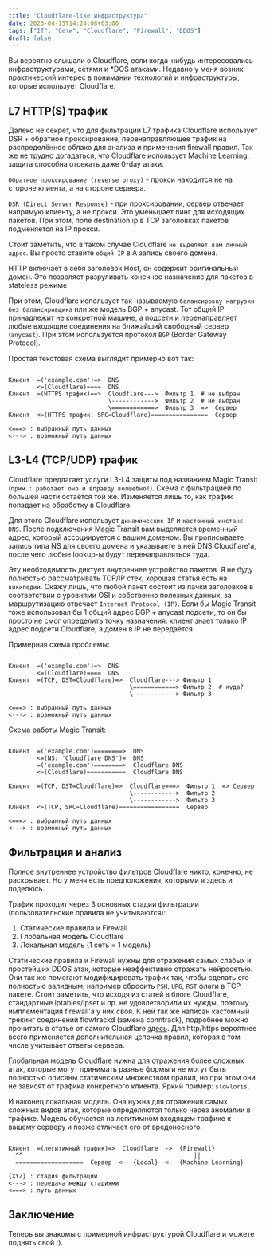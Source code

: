 ```yaml
---
title: "Cloudflare-like инфраструктура"
date: 2023-04-15T14:24:08+03:00
tags: ["IT", "Сети", "Cloudflare", "Firewall", "DDOS"]
draft: false
---
```


Вы вероятно слышали о Cloudflare, если когда-нибудь интересовались инфраструктурами, сетями и *DOS атаками. Недавно у меня возник практический интерес в понимании технологий и инфраструктуры, которые использует Cloudflare.

## L7 HTTP(S) трафик

Далеко не секрет, что для фильтрации L7 трафика Cloudflare использует DSR + обратное проксирование, перенаправляющее трафик на распределённое облако для анализа и применения firewall правил. Так же не трудно догадаться, что Cloudflare использует Machine Learning: защита способна отсекать даже 0-day атаки.

``Обратное проксирование (reverse proxy)`` - прокси находится не на стороне клиента, а на стороне сервера.

``DSR (Direct Server Response)`` - при проксировании, сервер отвечает напрямую клиенту, а не прокси. Это уменьшает пинг для исходящих пакетов. При этом, поле destination ip в TCP заголовках пакетов подменяется на IP прокси.

Стоит заметить, что в таком случае Cloudflare ``не выделяет вам личный адрес``. Вы просто ставите ``общий IP`` в A запись своего домена.

HTTP включает в себя заголовок Host, он содержит оригинальный домен. Это позволяет разруливать конечное назначение для пакетов в stateless режиме.

При этом, Cloudflare использует так называемую ``балансировку нагрузки без балансировщика`` или же модель BGP + anycast. Тот общий IP принадлежит не конкретной машине, а подсети и перенаправляет любые входящие соединения на ближайший свободный сервер (``anycast``). При этом используется протокол ``BGP`` (Border Gateway Protocol).

Простая текстовая схема выглядит примерно вот так:

```

Клиент  =('example.com')=>  DNS
        <=(Cloudflare)====  DNS
Клиент  =(HTTPS трафик)==>  Cloudflare--->  Фильтр 1  # не выбран
                            \------------>  Фильтр 2  # не выбран
                            \============>  Фильтр 3  =>  Сервер
Клиент  <=(HTTPS трафик, SRC=Cloudflare)================  Сервер

<===> : выбранный путь данных
<---> : возможный путь данных

```

## L3-L4 (TCP/UDP) трафик

Cloudflare предлагает услуги L3-L4 защиты под названием Magic Transit (``прим.: работает оно и вправду волшебно!``). Схема с фильтрацией по большей части остаётся той же. Изменяется лишь то, как трафик попадает на обработку в Cloudflare.

Для этого Cloudflare использует ``динамические IP`` и ``кастомный инстанс DNS``. После подключения Magic Transit вам выделяется временный адрес, который ассоциируется с вашим доменом. Вы прописываете запись типа NS для своего домена и указываете в ней DNS Cloudflare'а, после чего любые lookup-ы будут перенаправляться туда.

Эту необходимость диктует внутреннее устройство пакетов. Я не буду полностью рассматривать TCP/IP стек, хорошая статья есть на ``википедии``. Скажу лишь, что любой пакет состоит из пачки заголовков в соответствии с уровнями OSI и собственно полезных данных, за маршрутизацию отвечает ``Internet Protocol (IP)``. Если бы Magic Transit тоже использовал бы 1 общий адрес BGP + anycast подсети, то он бы просто не смог определить точку назначения: клиент знает только IP адрес подсети Cloudflare, а домен в IP не передаётся.

Примерная схема проблемы:
```

Клиент  =('example.com')=>  DNS
        <=(Cloudflare)====  DNS
Клиент  =(TCP, DST=Cloudflare)=>  Cloudflare---> Фильтр 1
                                  \============> Фильтр 2  # куда?
                                  \------------> Фильтр 3

<===> : выбранный путь данных
<---> : возможный путь данных

```

Схема работы Magic Transit:
```

Клиент  =('example.com')========>  DNS
        <=(NS: 'Cloudflare DNS')=  DNS
        =('example.com')========>  Cloudflare DNS
        <=(Cloudflare)===========  Cloudflare DNS

Клиент  =(TCP, DST=Cloudflare)=>  Cloudflare===>  Фильтр 1  => Сервер
                                  \------------>  Фильтр 2
                                  \------------>  Фильтр 3
Клиент  <=(TCP, SRC=Cloudflare)=================  Сервер

<===> : выбранный путь данных
<---> : возможный путь данных

```

## Фильтрация и анализ

Полное внутреннее устройство фильтров Cloudflare никто, конечно, не раскрывает. Но у меня есть предположения, которыми я здесь и поделюсь.

Трафик проходит через 3 основных стадии фильтрации (пользовательские правила не учитываются):
1. Статические правила и Firewall
2. Глобальная модель Cloudflare
3. Локальная модель (1 сеть = 1 модель)

Статические правила и Firewall нужны для отражения самых слабых и простейших DDOS атак, которые неэффективно отражать нейросетью. Они так же помогают модифицировать трафик так, чтобы сделать его полностью валидным, например сбросить ``PSH``, ``URG``, ``RST`` флаги в TCP пакете. Стоит заметить, что исходя из статей в блоге Cloudflare, стандартные iptables/ipset и пр. не удовлетворили их нужды, поэтому имплементация firewall'а у них своя. К ней так же написан кастомный трекинг соединений flowtrackd (замена conntrack), подробнее можно прочитать в статье от самого Cloudflare [здесь](https://blog.cloudflare.com/announcing-flowtrackd/). Для http/https вероятнее всего применяется дополнительная цепочка правил, которая в том числе учитывает ответы сервера.

Глобальная модель Cloudflare нужна для отражения более сложных атак, которые могут принимать разные формы и не могут быть полностью описаны статическим множеством правил, но при этом они не зависят от трафика конкретного клиента. Яркий пример: ``slowloris``.

И наконец локальная модель. Она нужна для отражения самых сложных видов атак, которые определяются только через аномалии в трафике. Модель обучается на легитимном входящем трафике к вашему серверу и позже отличает его от вредоносного.

```

Клиент  =(легитимный трафик)=>  Cloudflare  ->  {Firewall}
  ^^                                                ||
  ===================  Сервер  <-  {Local}  <-  {Machine Learning}

{XYZ} : стадия фильтрации
<---> : передача между стадиями
<===> : путь данных

```

## Заключение

Теперь вы знакомы с примерной инфраструктурой Cloudflare и можете поднять свой :).
